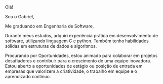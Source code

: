 Olá! 

Sou o Gabriel, 

Me graduando em Engenharia de Software,

Durante meus estudos, adquiri experiência prática em desenvolvimento de software, utilizando linguagem C e python. Também tenho habilidades sólidas em estruturas de dados e algoritmos.

Procurando por Oportunidades, estou animado para colaborar em projetos desafiadores e contribuir para o crescimento de uma equipe inovadora. Estou aberto a oportunidades de estágio ou posição de entrada em empresas que valorizem a criatividade, o trabalho em equipe e o aprendizado contínuo.
